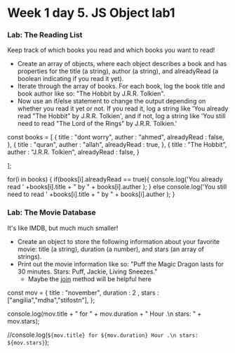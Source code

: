 # Week 1 day 5. JS Object lab1

### Lab: The Reading List

Keep track of which books you read and which books you want to read!

- Create an array of objects, where each object describes a book and has properties for the title (a string), author (a string), and alreadyRead (a boolean indicating if you read it yet).
- Iterate through the array of books. For each book, log the book title and book author like so: "The Hobbit by J.R.R. Tolkien".
- Now use an if/else statement to change the output depending on whether you read it yet or not. If you read it, log a string like 'You already read "The Hobbit" by J.R.R. Tolkien', and if not, log a string like 'You still need to read "The Lord of the Rings" by J.R.R. Tolkien.'


const books = [
  {
    title : "dont worry",
    auther : "ahmed",
    alreadyRead : false,
  },
   {
    title : "quran",
    auther : "allah",
    alreadyRead : true,
  },
   {
    title : "The Hobbit",
    auther : "J.R.R. Tolkien",
    alreadyRead : false,
  }
  
 ];

for(i in books)
  {
     if(books[i].alreadyRead == true){
      console.log('You already read ' +books[i].title + " by " + books[i].auther );
    }
    else  console.log('You still need to read ' +books[i].title + " by " + books[i].auther );
  }

  <!-- for(i=0; i<books.length; i++)
  {
     if(books[i].alreadyRead == true){
      console.log('You already read ' +books[i].title + " by " + books[i].auther );
    }
    else  console.log('You still need to read ' +books[i].title + " by " + books[i].auther );
  } -->


### Lab: The Movie Database

It's like IMDB, but much much smaller!

- Create an object to store the following information about your favorite movie: title (a string), duration (a number), and stars (an array of strings).
- Print out the movie information like so: "Puff the Magic Dragon lasts for 30 minutes. Stars: Puff, Jackie, Living Sneezes."
  - Maybe the [join](https://developer.mozilla.org/en-US/docs/Web/JavaScript/Reference/Global_Objects/Array/join) method will be helpful here



const mov = 
  {
    title : "november",
    duration : 2 ,
    stars : ["angilia","mdha","stifostn"],
  };

console.log(mov.title + " for " + mov.duration + " Hour .\n stars: " + mov.stars);

//console.log(` ${mov.title} for ${mov.duration} Hour .\n stars: ${mov.stars} `);


